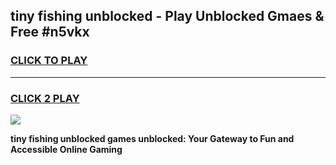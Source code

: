 
## tiny fishing unblocked - Play Unblocked Gmaes & Free #n5vkx
<h3>
<a href="https://news.freeplayer.one?title=tiny_fishing_unblocked&ref=24F">CLICK TO PLAY</a></h3>
<hr>

<h3>
<a href="https://news.freeplayer.one?title=tiny_fishing_unblocked&ref=24F">CLICK 2 PLAY</a>
  
</h3>

<a href="https://news.freeplayer.one?title=tiny_fishing_unblocked&ref=24F/"><img src="https://clearcache.store/games.png"></a>


**tiny fishing unblocked games unblocked: Your Gateway to Fun and Accessible Online Gaming**
